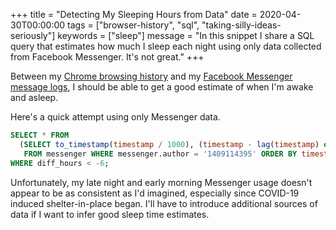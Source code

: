 +++
title = "Detecting My Sleeping Hours from Data"
date = 2020-04-30T00:00:00
tags = ["browser-history", "sql", "taking-silly-ideas-seriously"]
keywords = ["sleep"]
message = "In this snippet I share a SQL query that estimates how much I sleep each night using only data collected from Facebook Messenger. It's not great."
+++

Between my [Chrome browsing history](/snippets/2020-04-20-browser-history-date-queries/) and my [Facebook Messenger message logs](/snippets/2020-04-12-fb-messenger-sql/), I should be able to get a good estimate of when I'm awake and asleep.

Here's a quick attempt using only Messenger data.

```sql
SELECT * FROM
  (SELECT to_timestamp(timestamp / 1000), (timestamp - lag(timestamp) over (ORDER BY timestamp DESC)) / 1000 / 60 / 60 AS diff_hours
   FROM messenger WHERE messenger.author = '1409114395' ORDER BY timestamp DESC LIMIT 100000) AS foo
WHERE diff_hours < -6;
```

Unfortunately, my late night and early morning Messenger usage doesn't appear to be as consistent as I'd imagined, especially since COVID-19 induced shelter-in-place began.
I'll have to introduce additional sources of data if I want to infer good sleep time estimates.
